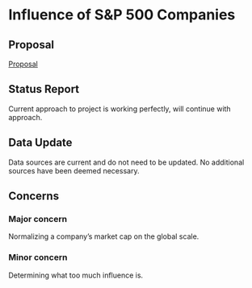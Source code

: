 # Influence of S&P 500 Companies

## Proposal
[Proposal](https://github.com/arielhanasab/Project/tree/main/Group%20Assignments)

## Status Report
Current approach to project is working perfectly, will continue with approach.

## Data Update
Data sources are current and do not need to be updated. No additional sources have been deemed necessary.

## Concerns

### Major concern
Normalizing a company’s market cap on the global scale.

### Minor concern
Determining what too much influence is.
